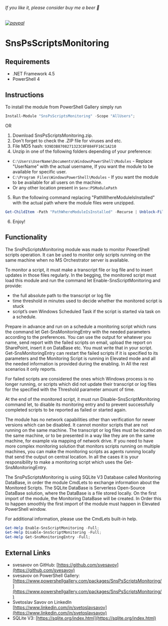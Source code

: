 
###### If you like it, please consider buy me a beer :beer:
###### [![paypal](https://www.paypalobjects.com/en_US/i/btn/btn_donateCC_LG.gif)](https://www.paypal.com/cgi-bin/webscr?cmd=_s-xclick&hosted_button_id=6NKR7XQH5E2P2&source=url)


# SnsPsScriptsMonitoring


## Requirements

* .NET Framework 4.5
* PowerShell 4


## Instructions

To install the module from PowerShell Gallery simply run
```powershell
Install-Module "SnsPsScriptsMonitoring" -Scope "AllUsers";
```
OR
1. Download SnsPsScriptsMonitoring.zip.
2. Don't forget to check the .ZIP file for viruses and etc.
3. File MD5 hash: `939D3B8708271323C8F884FF16C1A210`
4. Unzip in one of the following folders depending of your preference:
* `C:\Users\UserName\Documents\WindowsPowerShell\Modules` - Replace "UserName" with the actual username, If you want the module to be available for specific user.
* `C:\Program Files\WindowsPowerShell\Modules` - If you want the module to be available for all users on the machine.
* Or any other location present in `$env:PSModulePath`
5. Run the following command replacing "PathWhereModuleIsInstalled" with the actual path where the module files were unzipped.
```powershell
Get-ChildItem -Path "PathWhereModuleIsInstalled" -Recurse | Unblock-File
```
6. Enjoy!


## Functionality

The SnsPsScriptsMonitoring module was made to monitor PowerShell scripts operation. It can be used to monitor only
scripts running on the same machine when no MS Orchestrator server is available.

To monitor a script, it must make a transcript file or log file and to insert updates in those files regularly. In the
begging, the monitored script must load this module and run the command let Enable-SnsScriptMonitoring and
provide:
- the full absolute path to the transcript or log file
- time threshold in minutes used to decide whether the monitored script is stuck
- script’s own Windows Scheduled Task if the script is started via task on a schedule.

Prepare in advance and run on a schedule a monitoring script which runs the command let Get-SnsMonitoringEntry
with the needed parameters according to the preferences. You can use the output for whatever you name, send report
with the failed scripts on email, upload the report on SharePoint, insert it on DataBase etc. You must write that in your
script. Get-SnsMonitoringEntry can restart the failed scripts if it is specified to its parameters and the Monitoring Script
is running in Elevated mode and all the needed information is provided during the enabling. In All the rest scenarios it
only reports.

For failed scripts are considered the ones which Windows process is no longer running, or scripts which did not update
their transcript or log files for the specified with the Threshold parameter amount of time.

At the end of the monitored script, it must run Disable-SnsScriptMonitoring command let, to disable its monitoring
entry and to prevent successfully completed scripts to be reported as failed or started again.

The module has no network capabilities other than verification for newer versions which can be disabled. It cannot
monitor scripts that are not running on the same machine. The transcript or log files must be located on the same
machine, or to be presented in a way like they are on the same machine, for example via mapping of network drive. If
you need to have more complex monitoring solution that monitors scripts running on multiple machines, you can
make the monitoring scripts as agents running locally that send the output on central location. In all the cases it is
your responsibility to make a monitoring script which uses the Get-SnsMonitoringEntry.

The SnsPsScriptsMonitoring is using SQLite V3 Database called Monitoring DataBase, in order the module CmdLets to
exchange information about the Monitored Scripts. The SQLite DataBase is Serverless Open-Source DataBase solution,
where the DataBase is a file stored locally. On the first import of the module, the Monitoring DataBase will be created.
In Order this to happen smoothly the first import of the module must happen in Elevated PowerShell window.

For additional information, please use the CmdLets built-in help.
```powershell
Get-Help Enable-SnsScriptMonitoring -Full;
Get-Help Disable-SnsScriptMonitoring -Full;
Get-Help Get-SnsMonitoringEntry -Full;
```


## External Links

- svesavov on GitHub: [https://github.com/svesavov](https://github.com/svesavov)
- svesavov on PowerShell Gallery: [https://www.powershellgallery.com/packages/SnsPsScriptsMonitoring/](https://www.powershellgallery.com/packages/SnsPsScriptsMonitoring/)
- Svetoslav Savov on LinkedIn [https://www.linkedin.com/in/svetoslavsavov](https://www.linkedin.com/in/svetoslavsavov)
- SQLite V3: [https://sqlite.org/index.html](https://sqlite.org/index.html)
